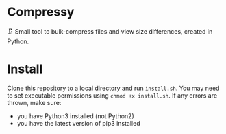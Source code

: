 # Compressy
🗜️ Small tool to bulk-compress files and view size differences, created in Python.

# Install
Clone this repository to a local directory and run `install.sh`. You may need to set executable permissions using `chmod +x install.sh`. If any errors are thrown, make sure:
- you have Python3 installed (not Python2)
- you have the latest version of pip3 installed
